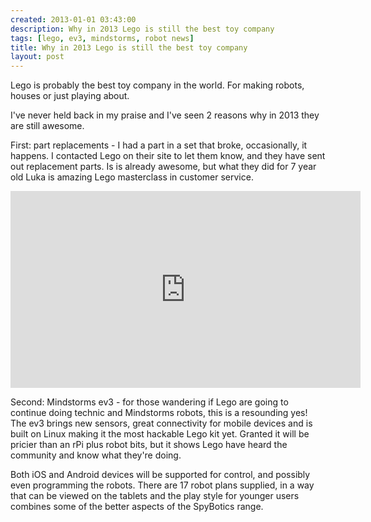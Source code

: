 ```yaml
---
created: 2013-01-01 03:43:00
description: Why in 2013 Lego is still the best toy company
tags: [lego, ev3, mindstorms, robot news]
title: Why in 2013 Lego is still the best toy company
layout: post
---
```

Lego is probably the best toy company in the world. For making robots, houses or just playing about.

I've never held back in my praise and I've seen 2 reasons why in 2013 they are still awesome.

First: part replacements - I had a part in a set that broke, occasionally, it happens. I contacted Lego on their site to let them know, and they have sent out replacement parts. Is is already awesome, but what they did for 7 year old Luka is amazing Lego masterclass in customer service.

<div class="embed-responsive embed-responsive-16by9">
<iframe width="560" height="315" src="https://www.youtube.com/embed/6bICickhAYw?rel=0" frameborder="0" allowfullscreen></iframe>
</div>

Second: Mindstorms ev3 - for those wandering if Lego are going to continue doing technic and Mindstorms robots, this is a resounding yes! The ev3 brings new sensors, great connectivity for mobile devices and is built on Linux making it the most hackable Lego kit yet. Granted it will be pricier than an rPi plus robot bits, but it shows Lego have heard the community and know what they're doing.

Both iOS and Android devices will be supported for control, and possibly even programming the robots. There are 17 robot plans supplied, in a way that can be viewed on the tablets and the play style for younger users combines some of the better aspects of the SpyBotics range.
